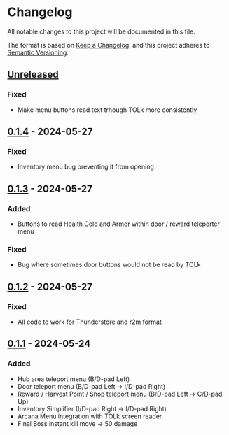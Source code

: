 # Changelog

All notable changes to this project will be documented in this file.

The format is based on [Keep a Changelog](https://keepachangelog.com/en/1.1.0/),
and this project adheres to [Semantic Versioning](https://semver.org/spec/v2.0.0.html).

## [Unreleased]

### Fixed

- Make menu buttons read text trhough TOLk more consistently

## [0.1.4] - 2024-05-27

### Fixed

- Inventory menu bug preventing it from opening

## [0.1.3] - 2024-05-27

### Added

- Buttons to read Health Gold and Armor within door / reward teleporter menu

### Fixed

- Bug where sometimes door buttons would not be read by TOLk

## [0.1.2] - 2024-05-27

### Fixed

- All code to work for Thunderstore and r2m format

## [0.1.1] - 2024-05-24

### Added

- Hub area teleport menu (B/D-pad Left)
- Door teleport menu (B/D-pad Left -> I/D-pad Right)
- Reward / Harvest Point / Shop teleport menu (B/D-pad Left -> C/D-pad Up)
- Inventory Simplifier (I/D-pad Right -> I/D-pad Right)
- Arcana Menu integration with TOLk screen reader
- Final Boss instant kill move -> 50 damage

[unreleased]: https://github.com/erumi321/Hades2BlindAccessibility/compare/0.1.4...HEAD
[0.1.4]: https://github.com/erumi321/Hades2BlindAccessibility/compare/0.1.3...0.1.4
[0.1.3]: https://github.com/erumi321/Hades2BlindAccessibility/compare/0.1.2...0.1.3
[0.1.2]: https://github.com/erumi321/Hades2BlindAccessibility/compare/0.1.1...0.1.2
[0.1.1]: https://github.com/erumi321/Hades2BlindAccessibility/compare/9fda26758c61c5dcb971b5c0f3e34c89c09ef8a1...0.1.1

